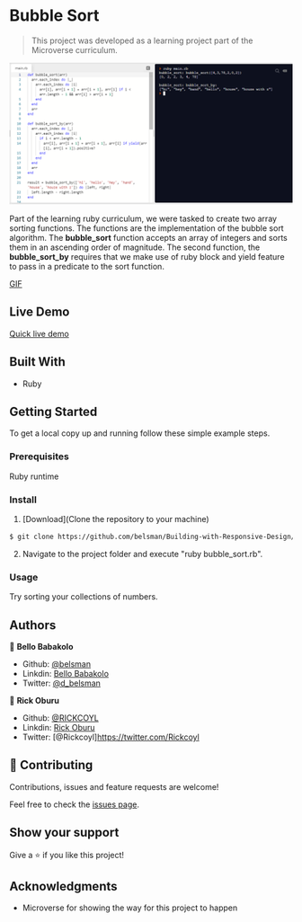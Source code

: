 # Bubble Sort

> This project was developed as a learning project part of the Microverse curriculum.

![screenshot](./images/screenshot.png)

Part of the learning ruby curriculum, we were tasked to create two array sorting functions. The functions are the
implementation of the bubble sort algorithm. The **bubble_sort** function accepts an array of integers and sorts them
in an ascending order of magnitude. The second function, the **bubble_sort_by** requires that we make use of ruby block
and yield feature to pass in a predicate to the sort function.

[GIF](./images/gif.gif)

## Live Demo
[Quick live demo](https://repl.it/repls/RunnyCompetitivePortablesoftware#main.rb)

## Built With
- Ruby

## Getting Started

To get a local copy up and running follow these simple example steps.

### Prerequisites

Ruby runtime

### Install

1) [Download](Clone the repository to your machine)

```sh
$ git clone https://github.com/belsman/Building-with-Responsive-Design/tree/develop
```

2) Navigate to the project folder and execute "ruby bubble_sort.rb".

### Usage

Try sorting your collections of numbers.

## Authors

👤 **Bello Babakolo**

- Github: [@belsman](https://github.com/belsman)
- Linkdin: [Bello Babakolo](https://www.linkedin.com/in/bello-babakolo-b23b17145/)
- Twitter: [@d_belsman](https://twitter.com/d_belsman)


👤 **Rick Oburu**

- Github: [@RICKCOYL](https://github.com/RICKCOYL)
- Linkdin: [Rick Oburu](https://www.linkedin.com/in/rick-oburu-8627591a4/)
- Twitter: [@Rickcoyl]https://twitter.com/Rickcoyl



## 🤝 Contributing

Contributions, issues and feature requests are welcome!

Feel free to check the [issues page](issues/).

## Show your support

Give a ⭐️ if you like this project!

## Acknowledgments

- Microverse for showing the way for this project to happen
